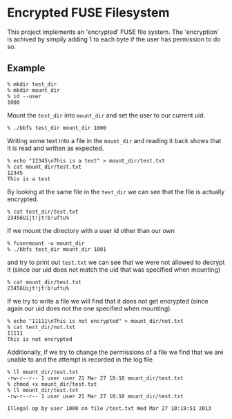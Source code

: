 Encrypted FUSE Filesystem
=========================

This project implements an 'encrypted' FUSE file system. The 'encryption' is
achived by simpily adding 1 to each byte if the user has permission to do
so.

Example
-------

```
% mkdir test_dir
% mkdir mount_dir
% id --user
1000
```

Mount the `test_dir` into `mount_dir` and set the user to our current uid.

```
% ./bbfs test_dir mount_dir 1000
```

Writing some text into a file in the `mount_dir` and reading it back shows that
it is read and written as expected.

```
% echo "12345\nThis is a test" > mount_dir/test.txt
% cat mount_dir/test.txt
12345
This is a test
```

By looking at the same file in the `test_dir` we can see that the file is
actually encrypted.

```
% cat test_dir/test.txt
23456Uijt!jt!b!uftu%
```

If we mount the directory with a user id other than our own

```
% fusermount -u mount_dir
% ./bbfs test_dir mount_dir 1001
```

and try to print out `test.txt` we can see that we were not allowed to decrypt
it (since our uid does not match the uid that was specified when mounting)

```
% cat mount_dir/test.txt
23456Uijt!jt!b!uftu%
```

If we try to write a file we will find that it does not get encrypted (since
again our uid does not the one specified when mounting).

```
% echo "11111\nThis is not encrypted" > mount_dir/not.txt
% cat test_dir/not.txt
11111
This is not encrypted
```

Additionally, if we try to change the permissions of a file we find that we are unable to
and the attempt is recorded in the log file

```
% ll mount_dir/test.txt
-rw-r--r-- 1 user user 21 Mar 27 10:10 mount_dir/test.txt
% chmod +x mount_dir/test.txt
% ll mount_dir/test.txt
-rw-r--r-- 1 user user 21 Mar 27 10:10 mount_dir/test.txt
```
```
Illegal op by user 1000 on file /test.txt Wed Mar 27 10:19:51 2013
```
